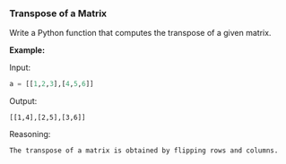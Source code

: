 ### Transpose of a Matrix

Write a Python function that computes the transpose of a given matrix.

**Example:**

Input:
```python
a = [[1,2,3],[4,5,6]]
```
Output:
```
[[1,4],[2,5],[3,6]]
```
Reasoning:

`The transpose of a matrix is obtained by flipping rows and columns.`